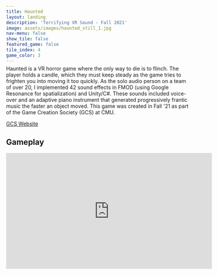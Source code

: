 ```yaml
---
title: Haunted
layout: landing
description: 'Terrifying VR Sound - Fall 2021'
image: assets/images/haunted_still_1.jpg
nav-menu: false
show_tile: false
featured_game: false
tile_index: 4
game_color: 3
---
```


<!-- Main -->
<div class="main haunted" id="main" onclick="onPlayClick('a');">
<!-- One -->
<section id="one">
	<div class="inner" style="margin-top: -10px;">
		<p>Haunted is a VR horror game where the only way to die is to flinch. The player holds a candle, which they must keep steady as the game tries to frighten you into moving it too quickly. As the solo audio person on a team of over 20, I implemented 42 sound effects in FMOD (using Google Resonance for spatialization) and Unity/C#. These sounds included voice-over and an adaptive piano instrument that generated progressively frantic music the faster an object moved. This game was created in Fall '21 as part of the Game Creation Society (GCS) at CMU.</p>
		<p></p>
		<a class="button" href="https://www.gamecreation.org/games/haunted" target="_blank">GCS Website</a>
	</div>
</section>

<section id="two">
	<div class="inner">
	<h2>Gameplay</h2>
		<iframe width="560" height="315" src="https://www.youtube.com/embed/gQKX-AO6mgU" title="YouTube video player" frameborder="0" allow="accelerometer; autoplay; clipboard-write; encrypted-media; gyroscope; picture-in-picture; web-share" allowfullscreen></iframe>
	</div>
</section>
<!-- <section id="two">
	<div class="inner">
		<div class="row uniform dimensional-rift">
			<script>
				vid_ids = ['vid1', 'vid2', 'vid3', 'vid4'];
			</script>
			<div class="4u 6u$(medium) 12u$(small)">
				<div class="box showcase" onmouseover="mouseoverBox(true, 'vid1')" onmouseleave="mouseoverBox(false, 'vid1')" onmouseclick="onPlayClick('vid1')">
					<video loop id="vid1" controls play_on_click width="100%" style="margin-left: -0.25em;">
						<source src="../assets/videos/dimensional_rift_building.mp4" type="video/mp4">
					</video>
					<h3>Building System</h3>
					<p>As you play Dimensional Rift, you gradually build up your base with revenue-generating farms, moveable hay bales, and static buildings to be used as platforms. I wrote all of the building code in the game (except for hay bales being moveable), including placement on the grid, enemy targeting and health, and farm growth and harvesting.</p>
					<p></p>
				</div>
			</div>
			<div class="4u 6u$(medium) 12u$(small)">
				<div class="box showcase" onmouseover="mouseoverBox(true, 'vid2')" onmouseleave="mouseoverBox(false, 'vid2')" onmouseclick="onPlayClick('vid2')">
					<video loop id="vid2" controls play_on_click width="100%" style="margin-left: -0.25em;">
						<source src="../assets/videos/dimensional_rift_gameflow.mp4" type="video/mp4">
					</video>
					<h3>Dialogue Pipeline</h3>
					<p>Throughout the game, Sam and Freida converse about themselves and their situation, growing closer as you survive more waves. I worked with the lead writer to implement a pipeline from .txt files into the game, where different conversations require different levels to occur. I also combined my own code with that of another programmer and an artist that triggered and displayed the conversations into a fully functional conversation system.</p>
					<p></p>
				</div>
			</div>
			<div class="4u$ 6u$(medium) 12u$(small)">
				<div class="box showcase" onmouseover="mouseoverBox(true, 'vid3')" onmouseleave="mouseoverBox(false, 'vid3')" onmouseclick="onPlayClick('vid3')">
					<video loop id="vid3" controls play_on_click width="100%" style="margin-left: -0.25em;">
						<source src="../assets/videos/dimensional_rift_gun_haybale.mp4" type="video/mp4">
					</video>
					<h3>Game Flow</h3>
					<p>Much of my time was devoted to writing classes that were the basis for larger systems. For instance, I wrote a class to represent waves for the game designers' ease of use. I also wrote the code to trigger waves using C# events with attached wave objects, and helped other programmers integrate their features into the system. I go into more detail in the leadership section.</p>
					<p></p>
				</div>
			</div>
			<div class="12u 6u$(medium) 12u$(small)">
				<div id="vid4parent" class="row box showcase" onmouseover="mouseoverBox(true, 'vid4', 'vid4parent')" onmouseleave="mouseoverBox(false, 'vid4', 'vid4parent')" onmouseclick="onPlayClick('vid4')">
					<div class="4u 12u$(medium) bottom-box-image" id="design">
						<video loop id="vid4" controls play_on_click width="100%" style="margin-left: -0.25em;">
							<source src="../assets/videos/dimensional_rift_opening_cutscene.mp4" type="video/mp4">
						</video>
					</div>
					<div class="8u 12u$(medium) bottom-box" style="padding-bottom: 1em;">
						<header>
							<h3>Team Leadership</h3>
						</header>
						<p>Dimensional Rift was my first time leading a full team on a game - I had lead small sound teams before, but those experiences were much different. Much of my time spent with this game was spent aiding, consolidating, and refactoring the work of others. For the sound team, I mostly let the members decide on creative direction and acted as a producer until near the end of the project, when I stepped in to fill some holes in sound effects and implementation. However, for the programming team I answered lots of questions, integrated people's code, and fixed their bugs/git issues. It was my first time in a managerial code role, but I found I did enjoy it quite a bit.</p>
					</div>
				</div>
			</div>
		</div>
	</div>
</section> -->

</div>
